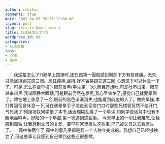 ```yaml
---
author: ccbikai
comments: true
date: 2009-04-07 05:32:12+08:00
layout: post
slug: this-is-how-i-was-i
title: 我这是怎么了?我
wordpress_id: 68
categories:
- 扯淡文章
tags:
- 心情
- 高中
---
```




       我这是怎么了?我!早上跑操时,还在跑第一圊就感到胸部下方有些疼痛。无奈,只能坚持跑完这三圈。<!-- more -->忍住疼痛,坚持,好不容易跑完这三圈,心想这下可以休息一下了。可是,怎么在做早操时眼前发黑(平生第一次),而且还想吐,可却吐不出来。眼前越来越黑,我试图睁大眼睛,可是眼前仍然在发黑,我心里害怕了,感觉自己就要晕倒了。蹲在地上休息了一会,眼前的黑色渐渐消失,也能看到前边的人了。做完早操,本打算回宿舍休息一下,可在我晕晕手乎地走到宿舍门口时那些死楼管竞然不给开门,气死我了!列操场找同学借了本书,迷迷糊糊乱看了一个早读,和同学说话耳中也有不断地轰鸣声。好险的一个早晨,笫一次遇到这些事。
今天早上的一切让我难忘,让我感到孤独,让我想到父母的关爱。要早在家里发生这些事,早己被父母送去看医生了。    高中快两年了,高中的事几乎都是我一个人独立完成的。我想自己已经够独立了,可这些事让我感到自己做到这些还很悲微。


